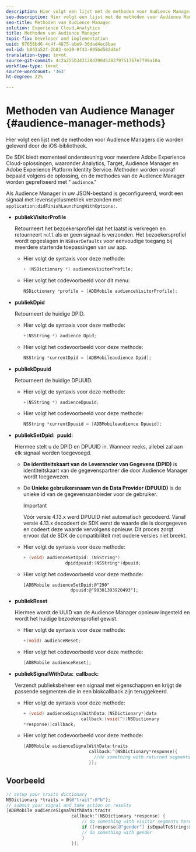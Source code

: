 ```yaml
---
description: Hier volgt een lijst met de methoden voor Audience Managers die worden geleverd door de iOS-bibliotheek.
seo-description: Hier volgt een lijst met de methoden voor Audience Managers die worden geleverd door de iOS-bibliotheek.
seo-title: Methoden van Audience Manager
solution: Experience Cloud,Analytics
title: Methoden van Audience Manager
topic-fix: Developer and implementation
uuid: 97658bd6-4c4f-4875-abe9-36dad4ec8bae
exl-id: b843a52f-2b83-4e19-9f43-895bd582d4ef
translation-type: tm+mt
source-git-commit: 4c2a255b343128d2904530279751767e7f99a10a
workflow-type: tm+mt
source-wordcount: '363'
ht-degree: 22%

---
```


# Methoden van Audience Manager {#audience-manager-methods}

Hier volgt een lijst met de methoden voor Audience Managers die worden geleverd door de iOS-bibliotheek.

De SDK biedt momenteel ondersteuning voor meerdere Adobe Experience Cloud-oplossingen, waaronder Analytics, Target, Audience Manager en Adobe Experience Platform Identity Service. Methoden worden vooraf bepaald volgens de oplossing, en de methodes van de Audience Manager worden geprefixeerd met &quot; `audience`.&quot;

Als Audience Manager in uw JSON-bestand is geconfigureerd, wordt een signaal met levenscyclusmetriek verzonden met `application:didFinishLaunchingWithOptions:`.

* **publiekVisitorProfile**

   Retourneert het bezoekersprofiel dat het laatst is verkregen en retourneert `null` als er geen signaal is verzonden. Het bezoekersprofiel wordt opgeslagen in `NSUserDefaults` voor eenvoudige toegang bij meerdere startende toepassingen van uw app.

   * Hier volgt de syntaxis voor deze methode:

      ```objective-c
      + (NSDictionary *) audienceVisitorProfile;
      ```

   * Hier volgt het codevoorbeeld voor dit menu:

      ```objective-c
      NSDictionary *profile = [ADBMobile audienceVisitorProfile]; 
      ```

* **publiekDpid**

   Retourneert de huidige DPID.

   * Hier volgt de syntaxis voor deze methode:

      ```objective-c
      +(NSString *) audience Dpid;
      ```

   * Hier volgt het codevoorbeeld voor deze methode:

      ```objective-c
      NSString *currentDpid = [ADBMobileaudience Dpid]; 
      ```

* **publiekDpuuid**

   Retourneert de huidige DPUUID.

   * Hier volgt de syntaxis voor deze methode:

      ```objective-c
      +(NSString *) audienceDpuuid;
      ```

   * Hier volgt het codevoorbeeld voor deze methode:

      ```objective-c
      NSString *currentDpuuid = [ADBMobileaudience Dpuuid]; 
      ```

* **publiekSetDpid: &#x200B; puuid:**

   Hiermee stelt u de DPID en DPUUID in. Wanneer reeks, allebei zal aan elk signaal worden toegevoegd.

   * **De identiteitskaart van de Leverancier van Gegevens (DPID)** is identiteitskaart van de gegevenspartner die door Audience Manager wordt toegewezen.
   * De **Unieke gebruikersnaam van de Data Provider (DPUUID)** is de unieke id van de gegevensaanbieder voor de gebruiker.

      >[!IMPORTANT]
      >
      >Vóór versie 4.13.x werd DPUUID niet automatisch gecodeerd. Vanaf versie 4.13.x decodeert de SDK eerst de waarde die is doorgegeven en codeert deze waarde vervolgens opnieuw. Dit proces zorgt ervoor dat de SDK de compatibiliteit met oudere versies niet breekt.

   * Hier volgt de syntaxis voor deze methode:

      ```objective-c
      + (void) audienceSetDpid: (NSString*)   
                      dpiddpuuid:(NSString*)dpuuid;
      ```

   * Hier volgt het codevoorbeeld voor deze methode:

      ```objective-
      [ADBMobile audienceSetDpid:@"290"
                        dpuuid:@"99301393920493"];
      ```

* **publiekReset**

   Hiermee wordt de UUID van de Audience Manager opnieuw ingesteld en wordt het huidige bezoekersprofiel gewist.

   * Hier volgt de syntaxis voor deze methode:

      ```objective-c
      +(void) audienceReset;
      ```

   * Hier volgt het codevoorbeeld voor deze methode:

      ```objective-c
      [ADBMobile audienceReset]; 
      ```

* **publiekSignalWithData: &#x200B; callback:**

   Verzendt publieksbeheer een signaal met eigenschappen en krijgt de passende segmenten die in een blokcallback zijn teruggekeerd.

   * Hier volgt de syntaxis voor deze methode:

      ```objective-c
      + (void) audienceSignalWithData:(NSDictionary*)data
                            callback:(void(^)(NSDictionary
      *response))callback; 
      ```

   * Hier volgt het codevoorbeeld voor deze methode:

      ```objective-c
      [ADBMobile audienceSignalWithData:traits
                               callback:^(NSDictionary*response){
                                 //do something with returned segments
                               }];
      ```

## Voorbeeld

```objective-c
// setup your traits dictionary 
NSDictionary *traits = @{@"trait":@"b"}; 
// submit your signal and take action on results 
[ADBMobile audienceSignalWithData:traits  
                         callback:^(NSDictionary *response) { 
                             // do something with visitor segments here 
                             if ([response[@"gender"] isEqualToString:@"male"]) { 
                             // do something with gender  
                             } 
                         }];
```
